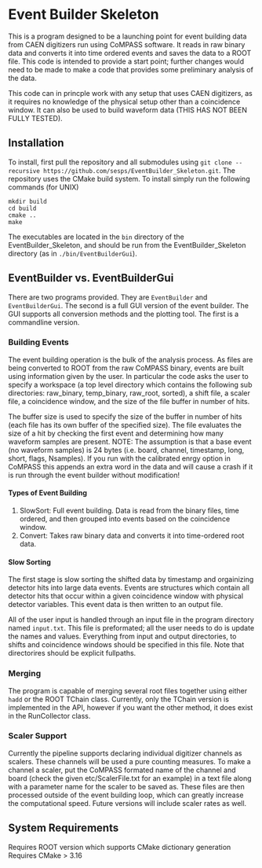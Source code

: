 # Event Builder Skeleton
This is a program designed to be a launching point for event building data from CAEN digitizers run using CoMPASS software. It reads in raw binary data and converts it into time ordered events and saves the data to a ROOT file. This code is intended to provide a start point; further changes would need to be made to make a code that provides some preliminary analysis of the data. 

This code can in princple work with any setup that uses CAEN digitizers, as it requires no knowledge of the physical setup other than a coincidence window. It can also be used to build waveform data (THIS HAS NOT BEEN FULLY TESTED).

## Installation
To install, first pull the repository and all submodules using `git clone --recursive https://github.com/sesps/EventBuilder_Skeleton.git`. The repository uses the CMake build system. To install simply run the following commands (for UNIX)
```
mkdir build
cd build
cmake ..
make
```
The executables are located in the `bin` directory of the EventBuilder_Skeleton, and should be run from the EventBuilder_Skeleton directory (as in `./bin/EventBuilderGui`).

## EventBuilder vs. EventBuilderGui
There are two programs provided. They are `EventBuilder` and `EventBuilderGui`. The second is a full GUI version of the event builder. The GUI supports all conversion methods and the plotting tool. The first is a commandline version.

### Building Events
The event building operation is the bulk of the analysis process. As files are being converted to ROOT from the raw CoMPASS binary, events are built using information given by the user. In particular the code asks the user to specify a workspace (a top level directory which contains the following sub directories: raw_binary, temp_binary, raw_root, sorted), a shift file, a scaler file, a coincidence window, and the size of the file buffer in number of hits.

The buffer size is used to specify the size of the buffer in number of hits (each file has its own buffer of the specified size). The file evaluates the size of a hit by checking the first event and determining how many waveform samples are present. NOTE: The assumption is that a base event (no waveform samples) is 24 bytes (i.e. board, channel, timestamp, long, short, flags, Nsamples). If you run with the calibrated enrgy option in CoMPASS this appends an extra word in the data and will cause a crash if it is run through the event builder without modification!

#### Types of Event Building
1. SlowSort: Full event building. Data is read from the binary files, time ordered, and then grouped into events based on the coincidence window.
2. Convert: Takes raw binary data and converts it into time-ordered root data.
 
#### Slow Sorting
The first stage is slow sorting the shifted data by timestamp and orgainizing detector hits into 
large data events. Events are structures which contain all detector hits that occur within a given coincidence window with physical detector variables. This event data is then written to an output file.

All of the user input is handled through an input file in the program directory named 
`input.txt`. This file is preformated; all the user needs to do is update the names and
values. Everything from input and output directories, to shifts and coincidence windows should
be specified in this file. Note that directorires should be explicit fullpaths.

### Merging
The program is capable of merging several root files together using either `hadd` or the ROOT TChain class. Currently, only the TChain version is implemented in the API, however if you want the other method, it does exist in the RunCollector class.

### Scaler Support
Currently the pipeline supports declaring individual digitizer channels as scalers. These channels will be used a pure counting measures. To make a channel a scaler, put the CoMPASS formated name of the channel and board (check the given etc/ScalerFile.txt for an example) in a text file along with a parameter name for the scaler to be saved as. These files are then processed outside of the event building loop, which can greatly increase the computational speed. Future versions will include scaler rates as well.

## System Requirements
Requires ROOT version which supports CMake dictionary generation
Requires CMake > 3.16
